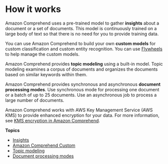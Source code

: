 # How it works<a name="how-it-works"></a>

Amazon Comprehend uses a pre\-trained model to gather **insights** about a document or a set of documents\. This model is continuously trained on a large body of text so that there is no need for you to provide training data\. 

You can use Amazon Comprehend to build your own **custom models** for custom classification and custom entity recognition\. You can use [Flywheels](flywheels.md) to help manage the custom models\. 

Amazon Comprehend provides **topic modeling** using a built\-in model\. Topic modeling examines a corpus of documents and organizes the documents based on similar keywords within them\.

Amazon Comprehend provides synchronous and asynchronous **document processing modes**\. Use synchronous mode for processing one document or a batch of up to 25 documents\. Use an asynchronous job to process a large number of documents\.

Amazon Comprehend works with AWS Key Management Service \(AWS KMS\) to provide enhanced encryption for your data\. For more information, see [KMS encryption in Amazon Comprehend](kms-in-comprehend.md)\.



**Topics**
+ [Insights](concepts-insights.md)
+ [Amazon Comprehend Custom](concepts-custom.md)
+ [Topic modeling](topic-modeling.md)
+ [Document processing modes](concepts-processing-modes.md)